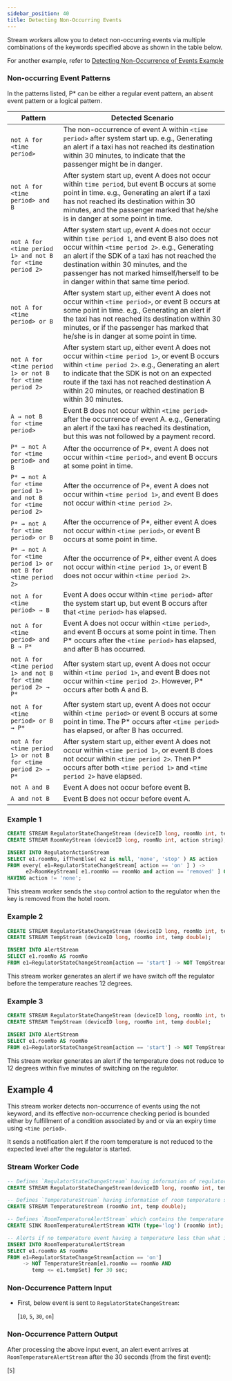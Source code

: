 ```yaml
---
sidebar_position: 40
title: Detecting Non-Occurring Events
---
```


Stream workers allow you to detect non-occurring events via multiple combinations of the keywords specified above as shown in the table below.

For another example, refer to [Detecting Non-Occurrence of Events Example](../../examples/correlating-events/detect-non-occurence)

### Non-occurring Event Patterns

In the patterns listed, P* can be either a regular event pattern, an absent event pattern or a logical pattern.

|Pattern|Detected Scenario
---------|---------
|`not A for <time period>`|The non-occurrence of event A within `<time period>` after system start up. e.g., Generating an alert if a taxi has not reached its destination within 30 minutes, to indicate that the passenger might be in danger.|
|`not A for <time period> and B`|After system start up, event A does not occur within `time period`, but event B occurs at some point in time.  e.g., Generating an alert if a taxi has not reached its destination within 30 minutes, and the passenger marked that he/she is in danger at some point in time.|
|`not A for <time period 1> and not B for <time period 2>`|After system start up, event A does not occur within `time period 1`, and event B also does not occur within `<time period 2>`.  e.g., Generating an alert if the SDK of a taxi has not reached the destination within 30 minutes, and the passenger has not marked himself/herself to be in danger within that same time period.|
|`not A for <time period> or B`|After system start up, either event A does not occur within `<time period>`, or event B occurs at some point in time.  e.g., Generating an alert if the taxi has not reached its destination within 30 minutes, or if the passenger has marked that he/she is in danger at some point in time.|
|`not A for <time period 1> or not B for <time period 2>`|After system start up, either event A does not occur within `<time period 1>`, or event B occurs within `<time period 2>`.  e.g., Generating an alert to indicate that the SDK is not on an expected route if the taxi has not reached destination A within 20 minutes, or reached destination B within 30 minutes.|
|`A → not B for <time period>`|Event B does not occur within `<time period>` after the occurrence of event A. e.g., Generating an alert if the taxi has reached its destination, but this was not followed by a payment record.|
|`P* → not A for <time period> and B`|After the occurrence of P*, event A does not occur within `<time period>`, and event B occurs at some point in time.|
|`P* → not A for <time period 1> and not B for <time period 2>`| After the occurrence of P*, event A does not occur within `<time period 1>`, and event B does not occur within `<time period 2>`.|
|`P* → not A for <time period> or B`|After the occurrence of P*, either event A does not occur within `<time period>`, or event B occurs at some point in time.|
|`P* → not A for <time period 1> or not B for <time period 2>`|After the occurrence of P*, either event A does not occur within `<time period 1>`, or event B does not occur within `<time period 2>`.|
|`not A for <time period> → B`|Event A does occur within `<time period>` after the system start up, but event B occurs after that `<time period>` has elapsed.|
|`not A for <time period> and B → P*`|Event A does not occur within `<time period>`, and event B occurs at some point in time. Then P* occurs after the `<time period>` has elapsed, and after B has occurred.|
|`not A for <time period 1> and not B for <time period 2> → P*`|After system start up, event A does not occur within `<time period 1>`, and event B does not occur within `<time period 2>`. However, P* occurs after both A and B.|
|`not A for <time period> or B → P*`|After system start up, event A does not occur within `<time period>` or event B occurs at some point in time. The P* occurs after `<time period>` has elapsed, or after B has occurred.|
|`not A for <time period 1> or not B for <time period 2> → P*`|After system start up, either event A does not occur within `<time period 1>`, or event B does not occur within `<time period 2>`. Then P*  occurs after both `<time period 1>` and `<time period 2>` have elapsed.|
|`not A and B`|Event A does not occur before event B.|
|`A and not B`|Event B does not occur before event A.|

### Example 1

```sql
CREATE STREAM RegulatorStateChangeStream (deviceID long, roomNo int, tempSet double, action string);
CREATE STREAM RoomKeyStream (deviceID long, roomNo int, action string);

INSERT INTO RegulatorActionStream
SELECT e1.roomNo, ifThenElse( e2 is null, 'none', 'stop' ) AS action
FROM every( e1=RegulatorStateChangeStream[ action == 'on' ] ) ->
      e2=RoomKeyStream[ e1.roomNo == roomNo and action == 'removed' ] OR e3=RegulatorStateChangeStream[ e1.roomNo == roomNo and action == 'off']
HAVING action != 'none';
```

This stream worker sends the `stop` control action to the regulator when the key is removed from the hotel room.

### Example 2

```sql
CREATE STREAM RegulatorStateChangeStream (deviceID long, roomNo int, tempSet double, action string);
CREATE STREAM TempStream (deviceID long, roomNo int, temp double);

INSERT INTO AlertStream
SELECT e1.roomNo AS roomNo
FROM e1=RegulatorStateChangeStream[action == 'start'] -> NOT TempStream[e1.roomNo == roomNo and temp < 12] AND e2=RegulatorStateChangeStream[action == 'off'];
```

This stream worker generates an alert if we have switch off the regulator before the temperature reaches 12 degrees.  

### Example 3

```sql
CREATE STREAM RegulatorStateChangeStream (deviceID long, roomNo int, tempSet double, action string);
CREATE STREAM TempStream (deviceID long, roomNo int, temp double);

INSERT INTO AlertStream
SELECT e1.roomNo AS roomNo
FROM e1=RegulatorStateChangeStream[action == 'start'] -> NOT TempStream[e1.roomNo == roomNo and temp < 12] for 5 min;
```

This stream worker generates an alert if the temperature does not reduce to 12 degrees within five minutes of switching on the regulator.  

## Example 4

This stream worker detects non-occurrence of events using the not keyword, and its effective non-occurrence checking period is bounded either by fulfillment of a condition associated by and or via an expiry time using `<time period>`.

It sends a notification alert if the room temperature is not reduced to the expected level after the regulator is started.

### Stream Worker Code

```sql
-- Defines `RegulatorStateChangeStream` having information of regulator state change such as `deviceID`, `roomNo`, `tempSet`, and `action`.
CREATE STREAM RegulatorStateChangeStream(deviceID long, roomNo int, tempSet double, action string);

-- Defines `TemperatureStream` having information of room temperature such as `roomNo` and `temp`.
CREATE STREAM TemperatureStream (roomNo int, temp double);

-- Defines `RoomTemperatureAlertStream` which contains the temperature alerts.
CREATE SINK RoomTemperatureAlertStream WITH (type='log') (roomNo int);

-- Alerts if no temperature event having a temperature less than what is set in regulator arrives within 5 minutes after switching on the regulator.
INSERT INTO RoomTemperatureAlertStream
SELECT e1.roomNo AS roomNo
FROM e1=RegulatorStateChangeStream[action == 'on']
     -> NOT TemperatureStream[e1.roomNo == roomNo AND
        temp <= e1.tempSet] for 30 sec;
```

### Non-Occurrence Pattern Input

- First, below event is sent to `RegulatorStateChangeStream`:

    [`10`, `5`, `30`, `on`]

### Non-Occurrence Pattern Output

After processing the above input event, an alert event arrives at `RoomTemperatureAlertStream` after the 30 seconds (from the first event):

[`5`]
